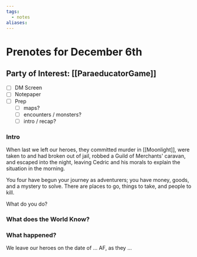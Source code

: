 ```yaml
---
tags:
  - notes
aliases:
---
```


# Prenotes for December 6th
## Party of Interest: [[ParaeducatorGame]]
- [ ] DM Screen
- [ ] Notepaper
- [ ] Prep
	- [ ] maps?
	- [ ] encounters / monsters?
	- [ ] intro / recap?

### Intro

When last we left our heroes, they committed murder in [[Moonlight]], were taken to and had broken out of jail, robbed a Guild of Merchants' caravan, and escaped into the night, leaving Cedric and his morals to explain the situation in the morning. 

You four have begun your journey as adventurers; you have money, goods, and a mystery to solve. There are places to go, things to take, and people to kill.

What do you do?

### What does the World Know?


### What happened?


We leave our heroes on the date of ... AF, as they ...